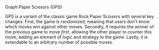 Graph Paper Scissors (GPS)

GPS is a variant of the classic game Rock Paper Scissors with several key changes. First, the game is randomized, meaning that users
don't know which moves win against other moves. Secondly, it requires the winner of the previous game to move _first_, allowing the other
player to counter this move, adding an element of logic and strategy to the game. Lastly, it is extendable to an arbitrary number of possible
moves.
